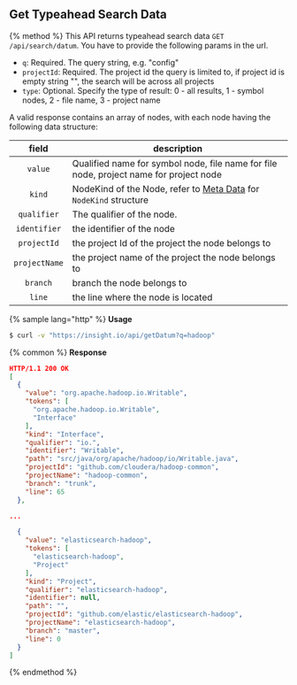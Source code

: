 ## Get Typeahead Search Data

{% method %}
This API returns typeahead  search data `GET /api/search/datum`. You have to provide the following params in the url.

* `q`: Required. The query string, e.g. "config"
* `projectId`: Required. The project id the query is limited to, if project id is empty string "", the search will be across all projects
* `type`: Optional. Specify the type of result: 0 - all results, 1 - symbol nodes, 2 - file name, 3 - project name

A valid response contains an array of nodes, with each node having the following data structure:

| field | description |
|:-:|---|
|`value`| Qualified name for symbol node, file name for file node, project name for project node |
|`kind`| NodeKind of the Node, refer to [Meta Data](./INDEX.md) for `NodeKind` structure |
|`qualifier`| The qualifier of the node. |
|`identifier`| the identifier of the node |
|`projectId`| the project Id of the project the node belongs to  |
|`projectName`| the project name of the project the node belongs to  |
|`branch`| branch the node belongs to |
|`line`| the line where the node is located |

{% sample lang="http" %}
**Usage**
```bash
$ curl -v "https://insight.io/api/getDatum?q=hadoop"
```


{% common %}
**Response**

```json
HTTP/1.1 200 OK
[
  {
    "value": "org.apache.hadoop.io.Writable",
    "tokens": [
      "org.apache.hadoop.io.Writable",
      "Interface"
    ],
    "kind": "Interface",
    "qualifier": "io.",
    "identifier": "Writable",
    "path": "src/java/org/apache/hadoop/io/Writable.java",
    "projectId": "github.com/cloudera/hadoop-common",
    "projectName": "hadoop-common",
    "branch": "trunk",
    "line": 65
  },

...

  {
    "value": "elasticsearch-hadoop",
    "tokens": [
      "elasticsearch-hadoop",
      "Project"
    ],
    "kind": "Project",
    "qualifier": "elasticsearch-hadoop",
    "identifier": null,
    "path": "",
    "projectId": "github.com/elastic/elasticsearch-hadoop",
    "projectName": "elasticsearch-hadoop",
    "branch": "master",
    "line": 0
  }
]
```


{% endmethod %}